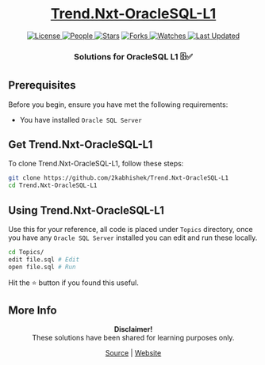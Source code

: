 <div align="center">

<h1><a href="https://2kabhishek.github.io/Trend.Nxt-OracleSQL-L1">Trend.Nxt-OracleSQL-L1</a></h1>

<a href="https://github.com/2KAbhishek/Trend.Nxt-OracleSQL-L1/blob/main/LICENSE">
<img alt="License" src="https://img.shields.io/github/license/2kabhishek/Trend.Nxt-OracleSQL-L1?style=flat&color=eee&label="> </a>

<a href="https://github.com/2KAbhishek/Trend.Nxt-OracleSQL-L1/graphs/contributors">
<img alt="People" src="https://img.shields.io/github/contributors/2kabhishek/Trend.Nxt-OracleSQL-L1?style=flat&color=ffaaf2&label=People"> </a>

<a href="https://github.com/2KAbhishek/Trend.Nxt-OracleSQL-L1/stargazers">
<img alt="Stars" src="https://img.shields.io/github/stars/2kabhishek/Trend.Nxt-OracleSQL-L1?style=flat&color=98c379&label=Stars"></a>

<a href="https://github.com/2KAbhishek/Trend.Nxt-OracleSQL-L1/network/members">
<img alt="Forks" src="https://img.shields.io/github/forks/2kabhishek/Trend.Nxt-OracleSQL-L1?style=flat&color=66a8e0&label=Forks"> </a>

<a href="https://github.com/2KAbhishek/Trend.Nxt-OracleSQL-L1/watchers">
<img alt="Watches" src="https://img.shields.io/github/watchers/2kabhishek/Trend.Nxt-OracleSQL-L1?style=flat&color=f5d08b&label=Watches"> </a>

<a href="https://github.com/2KAbhishek/Trend.Nxt-OracleSQL-L1/pulse">
<img alt="Last Updated" src="https://img.shields.io/github/last-commit/2kabhishek/Trend.Nxt-OracleSQL-L1?style=flat&color=e06c75&label="> </a>

<h3>Solutions for OracleSQL L1 🗄️✅</h3>

</div>

## Prerequisites

Before you begin, ensure you have met the following requirements:

- You have installed `Oracle SQL Server`

## Get Trend.Nxt-OracleSQL-L1

To clone Trend.Nxt-OracleSQL-L1, follow these steps:

```bash
git clone https://github.com/2kabhishek/Trend.Nxt-OracleSQL-L1
cd Trend.Nxt-OracleSQL-L1
```

## Using Trend.Nxt-OracleSQL-L1

Use this for your reference, all code is placed under `Topics` directory, once you have any `Oracle SQL Server` installed you can edit and run these locally.

```bash
cd Topics/
edit file.sql # Edit
open file.sql # Run
```

Hit the ⭐ button if you found this useful.

## More Info

<div align="center">

<strong>Disclaimer!</strong><br>
These solutions have been shared for learning purposes only. <br>

<a href="https://github.com/2KAbhishek/Trend.Nxt-OracleSQL-L1">Source</a> |
<a href="https://2kabhishek.github.io/Trend.Nxt-OracleSQL-L1">Website</a>

</div>
